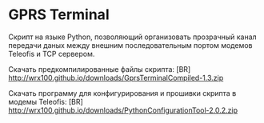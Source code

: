 GPRS Terminal
========================

Скрипт на языке Python, позволяющий организовать прозрачный канал передачи даных между внешним последовательным портом модемов Teleofis и TCP сервером.

Скачать предкомпилированные файлы скрипта: [BR]
http://wrx100.github.io/downloads/GprsTerminalCompiled-1.3.zip

Скачать программу для конфигурирования и прошивки скрипта в модемы Teleofis: [BR]
http://wrx100.github.io/downloads/PythonConfigurationTool-2.0.2.zip

